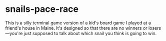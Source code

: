 # snails-pace-race

This is a silly terminal game version of a kid's board game I played at a friend's house in Maine. It's designed so that there are no winners or losers—you're just supposed to talk about which snail you think is going to win.
